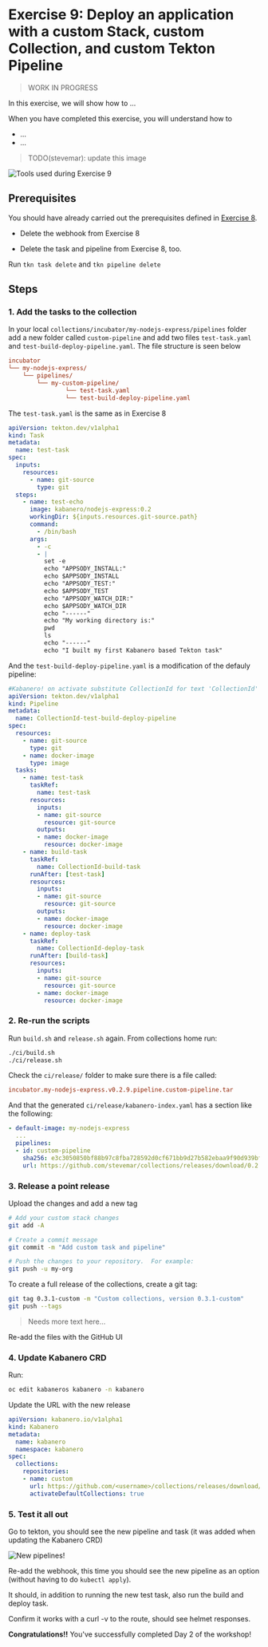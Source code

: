 # Exercise 9: Deploy an application with a custom Stack, custom Collection, and custom Tekton Pipeline

> WORK IN PROGRESS

In this exercise, we will show how to ...

When you have completed this exercise, you will understand how to

* ...
* ...

> TODO(stevemar): update this image

![Tools used during Exercise 9](images/ex9.png)

## Prerequisites

You should have already carried out the prerequisites defined in [Exercise 8](../exercise-8/README.md).

* Delete the webhook from Exercise 8

* Delete the task and pipeline from Exercise 8, too.

Run `tkn task delete` and `tkn pipeline delete`

## Steps

### 1. Add the tasks to the collection

In your local `collections/incubator/my-nodejs-express/pipelines` folder add a new folder called `custom-pipeline` and add two files `test-task.yaml` and `test-build-deploy-pipeline.yaml`. The file structure is seen below

```ini
incubator
└── my-nodejs-express/
    └── pipelines/
        └── my-custom-pipeline/
                └── test-task.yaml
                └── test-build-deploy-pipeline.yaml
```

The `test-task.yaml` is the same as in Exercise 8

```yaml
apiVersion: tekton.dev/v1alpha1
kind: Task
metadata:
  name: test-task
spec:
  inputs:
    resources:
      - name: git-source
        type: git
  steps:
    - name: test-echo
      image: kabanero/nodejs-express:0.2
      workingDir: ${inputs.resources.git-source.path}
      command:
        - /bin/bash
      args:
        - -c
        - |
          set -e
          echo "APPSODY_INSTALL:"
          echo $APPSODY_INSTALL
          echo "APPSODY_TEST:"
          echo $APPSODY_TEST
          echo "APPSODY_WATCH_DIR:"
          echo $APPSODY_WATCH_DIR
          echo "------"
          echo "My working directory is:"
          pwd
          ls
          echo "------"
          echo "I built my first Kabanero based Tekton task"
```

And the `test-build-deploy-pipeline.yaml` is a modification of the defauly pipeline:

```yaml
#Kabanero! on activate substitute CollectionId for text 'CollectionId'
apiVersion: tekton.dev/v1alpha1
kind: Pipeline
metadata:
  name: CollectionId-test-build-deploy-pipeline
spec:
  resources:
    - name: git-source
      type: git
    - name: docker-image
      type: image
  tasks:
    - name: test-task
      taskRef:
        name: test-task
      resources:
        inputs:
        - name: git-source
          resource: git-source
        outputs:
        - name: docker-image
          resource: docker-image
    - name: build-task
      taskRef:
        name: CollectionId-build-task
      runAfter: [test-task]
      resources:
        inputs:
        - name: git-source
          resource: git-source
        outputs:
        - name: docker-image
          resource: docker-image
    - name: deploy-task
      taskRef:
        name: CollectionId-deploy-task
      runAfter: [build-task]
      resources:
        inputs:
        - name: git-source
          resource: git-source
        - name: docker-image
          resource: docker-image
```

### 2. Re-run the scripts

Run `build.sh` and `release.sh` again. From collections home run:

```bash
./ci/build.sh
./ci/release.sh
```

Check the `ci/release/` folder to make sure there is a file called:

```ini
incubator.my-nodejs-express.v0.2.9.pipeline.custom-pipeline.tar
```

And that the generated `ci/release/kabanero-index.yaml` has a section like the following:

```yaml
- default-image: my-nodejs-express
  ...
  pipelines:
  - id: custom-pipeline
    sha256: e3c3050850bf88b97c8fba728592d0cf671bb9d27b582ebaa9f90d939bfa60a5
    url: https://github.com/stevemar/collections/releases/download/0.2.1/incubator.my-nodejs-express.v0.2.9.pipeline.custom-pipeline.tar.gz
```

### 3. Release a point release

Upload the changes and add a new tag

```bash
# Add your custom stack changes
git add -A

# Create a commit message
git commit -m "Add custom task and pipeline"

# Push the changes to your repository.  For example:
git push -u my-org
```

To create a full release of the collections, create a git tag:

```bash
git tag 0.3.1-custom -m "Custom collections, version 0.3.1-custom"
git push --tags
```

> Needs more text here...

Re-add the files with the GitHub UI

### 4. Update Kabanero CRD

Run:

```bash
oc edit kabaneros kabanero -n kabanero
```

Update the URL with the new release

```yaml
apiVersion: kabanero.io/v1alpha1
kind: Kabanero
metadata:
  name: kabanero
  namespace: kabanero
spec:
  collections:
    repositories:
    - name: custom
      url: https://github.com/<username>/collections/releases/download/0.3.1-custom/kabanero-index.yaml
      activateDefaultCollections: true
```

### 5. Test it all out

Go to tekton, you should see the new pipeline and task (it was added when updating the Kabanero CRD)

![New pipelines!](images/new-pipelines.png)

Re-add the webhook, this time you should see the new pipeline as an option (without having to do `kubectl apply`).

It should, in addition to running the new test task, also run the build and deploy task.

Confirm it works with a curl -v to the route, should see helmet responses.

**Congratulations!!** You've successfully completed Day 2 of the workshop!
